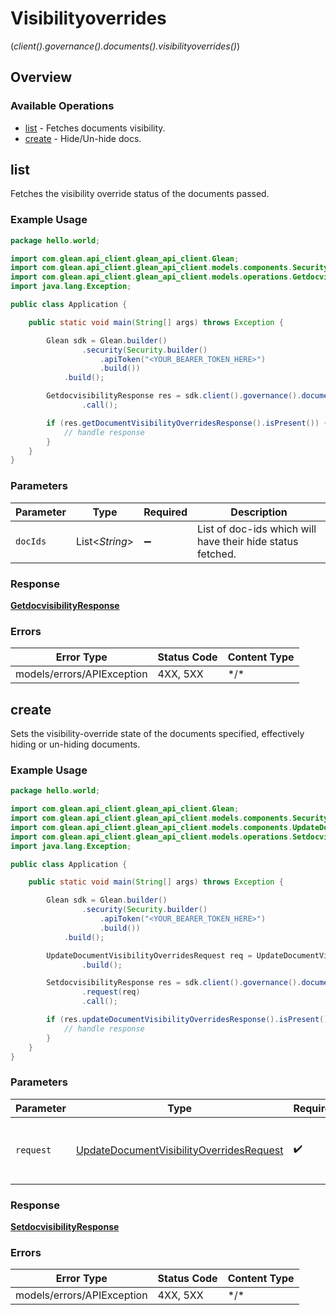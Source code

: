 # Visibilityoverrides
(*client().governance().documents().visibilityoverrides()*)

## Overview

### Available Operations

* [list](#list) - Fetches documents visibility.
* [create](#create) - Hide/Un-hide docs.

## list

Fetches the visibility override status of the documents passed.

### Example Usage

```java
package hello.world;

import com.glean.api_client.glean_api_client.Glean;
import com.glean.api_client.glean_api_client.models.components.Security;
import com.glean.api_client.glean_api_client.models.operations.GetdocvisibilityResponse;
import java.lang.Exception;

public class Application {

    public static void main(String[] args) throws Exception {

        Glean sdk = Glean.builder()
                .security(Security.builder()
                    .apiToken("<YOUR_BEARER_TOKEN_HERE>")
                    .build())
            .build();

        GetdocvisibilityResponse res = sdk.client().governance().documents().visibilityoverrides().list()
                .call();

        if (res.getDocumentVisibilityOverridesResponse().isPresent()) {
            // handle response
        }
    }
}
```

### Parameters

| Parameter                                                  | Type                                                       | Required                                                   | Description                                                |
| ---------------------------------------------------------- | ---------------------------------------------------------- | ---------------------------------------------------------- | ---------------------------------------------------------- |
| `docIds`                                                   | List\<*String*>                                            | :heavy_minus_sign:                                         | List of doc-ids which will have their hide status fetched. |

### Response

**[GetdocvisibilityResponse](../../models/operations/GetdocvisibilityResponse.md)**

### Errors

| Error Type                 | Status Code                | Content Type               |
| -------------------------- | -------------------------- | -------------------------- |
| models/errors/APIException | 4XX, 5XX                   | \*/\*                      |

## create

Sets the visibility-override state of the documents specified, effectively hiding or un-hiding documents.

### Example Usage

```java
package hello.world;

import com.glean.api_client.glean_api_client.Glean;
import com.glean.api_client.glean_api_client.models.components.Security;
import com.glean.api_client.glean_api_client.models.components.UpdateDocumentVisibilityOverridesRequest;
import com.glean.api_client.glean_api_client.models.operations.SetdocvisibilityResponse;
import java.lang.Exception;

public class Application {

    public static void main(String[] args) throws Exception {

        Glean sdk = Glean.builder()
                .security(Security.builder()
                    .apiToken("<YOUR_BEARER_TOKEN_HERE>")
                    .build())
            .build();

        UpdateDocumentVisibilityOverridesRequest req = UpdateDocumentVisibilityOverridesRequest.builder()
                .build();

        SetdocvisibilityResponse res = sdk.client().governance().documents().visibilityoverrides().create()
                .request(req)
                .call();

        if (res.updateDocumentVisibilityOverridesResponse().isPresent()) {
            // handle response
        }
    }
}
```

### Parameters

| Parameter                                                                                                   | Type                                                                                                        | Required                                                                                                    | Description                                                                                                 |
| ----------------------------------------------------------------------------------------------------------- | ----------------------------------------------------------------------------------------------------------- | ----------------------------------------------------------------------------------------------------------- | ----------------------------------------------------------------------------------------------------------- |
| `request`                                                                                                   | [UpdateDocumentVisibilityOverridesRequest](../../models/shared/UpdateDocumentVisibilityOverridesRequest.md) | :heavy_check_mark:                                                                                          | The request object to use for the request.                                                                  |

### Response

**[SetdocvisibilityResponse](../../models/operations/SetdocvisibilityResponse.md)**

### Errors

| Error Type                 | Status Code                | Content Type               |
| -------------------------- | -------------------------- | -------------------------- |
| models/errors/APIException | 4XX, 5XX                   | \*/\*                      |